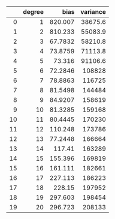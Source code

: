|    |   degree |     bias |   variance |
|---:|---------:|---------:|-----------:|
|  0 |        1 | 820.007  |    38675.6 |
|  1 |        2 | 810.233  |    55083.9 |
|  2 |        3 |  67.7832 |    58210.8 |
|  3 |        4 |  73.8759 |    71113.8 |
|  4 |        5 |  73.316  |    91106.6 |
|  5 |        6 |  72.2846 |   108828   |
|  6 |        7 |  78.8863 |   116725   |
|  7 |        8 |  81.5498 |   144484   |
|  8 |        9 |  84.9207 |   158619   |
|  9 |       10 |  81.3285 |   159168   |
| 10 |       11 |  80.4445 |   170230   |
| 11 |       12 | 110.248  |   173786   |
| 12 |       13 |  77.2448 |   166664   |
| 13 |       14 | 117.41   |   163289   |
| 14 |       15 | 155.396  |   169819   |
| 15 |       16 | 161.111  |   182661   |
| 16 |       17 | 227.113  |   186223   |
| 17 |       18 | 228.15   |   197952   |
| 18 |       19 | 297.603  |   198454   |
| 19 |       20 | 296.723  |   208133   |